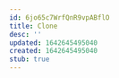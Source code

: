 ```yaml
---
id: 6jo65c7WrfQnR9vpABflO
title: Clone
desc: ''
updated: 1642645495040
created: 1642645495040
stub: true
---
```


